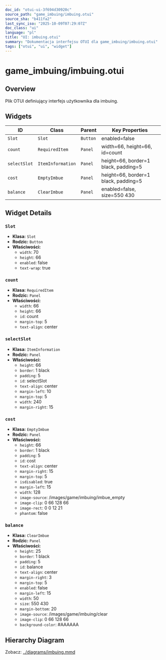 ```yaml
---
doc_id: "otui-ui-3f694d30920c"
source_path: "game_imbuing/imbuing.otui"
source_sha: "b411fa2"
last_sync_iso: "2025-10-09T07:29:07Z"
doc_class: "ui"
language: "pl"
title: "UI: imbuing.otui"
summary: "Dokumentacja interfejsu OTUI dla game_imbuing/imbuing.otui"
tags: ["otui", "ui", "widget"]
---
```


# game_imbuing/imbuing.otui

## Overview

Plik OTUI definiujący interfejs użytkownika dla imbuing.

## Widgets

| ID | Class | Parent | Key Properties |
|----|-------|--------|----------------|
| `Slot` | `Slot` | `Button` | enabled=false |
| `count` | `RequiredItem` | `Panel` | width=66, height=66, id=count |
| `selectSlot` | `ItemInformation` | `Panel` | height=66, border=1 black, padding=5 |
| `cost` | `EmptyImbue` | `Panel` | height=66, border=1 black, padding=5 |
| `balance` | `ClearImbue` | `Panel` | enabled=false, size=550 430 |

## Widget Details

### `Slot`

- **Klasa:** `Slot`
- **Rodzic:** `Button`
- **Właściwości:**
  - `width`: 70
  - `height`: 66
  - `enabled`: false
  - `text-wrap`: true

### `count`

- **Klasa:** `RequiredItem`
- **Rodzic:** `Panel`
- **Właściwości:**
  - `width`: 66
  - `height`: 66
  - `id`: count
  - `margin-top`: 5
  - `text-align`: center

### `selectSlot`

- **Klasa:** `ItemInformation`
- **Rodzic:** `Panel`
- **Właściwości:**
  - `height`: 66
  - `border`: 1 black
  - `padding`: 5
  - `id`: selectSlot
  - `text-align`: center
  - `margin-left`: 10
  - `margin-top`: 5
  - `width`: 240
  - `margin-right`: 15

### `cost`

- **Klasa:** `EmptyImbue`
- **Rodzic:** `Panel`
- **Właściwości:**
  - `height`: 66
  - `border`: 1 black
  - `padding`: 5
  - `id`: cost
  - `text-align`: center
  - `margin-right`: 15
  - `margin-top`: 5
  - `isdisabled`: true
  - `margin-left`: 15
  - `width`: 128
  - `image-source`: /images/game/imbuing/imbue_empty
  - `image-clip`: 0 66 128 66
  - `image-rect`: 0 0 12 21
  - `phantom`: false

### `balance`

- **Klasa:** `ClearImbue`
- **Rodzic:** `Panel`
- **Właściwości:**
  - `height`: 25
  - `border`: 1 black
  - `padding`: 5
  - `id`: balance
  - `text-align`: center
  - `margin-right`: 3
  - `margin-top`: 5
  - `enabled`: false
  - `margin-left`: 15
  - `width`: 50
  - `size`: 550 430
  - `margin-bottom`: 20
  - `image-source`: /images/game/imbuing/clear
  - `image-clip`: 0 66 128 66
  - `background-color`: #AAAAAA

## Hierarchy Diagram

Zobacz: [../diagrams/imbuing.mmd](../diagrams/imbuing.mmd)
